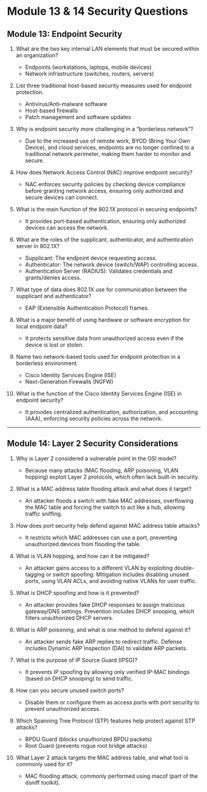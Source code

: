 # **Module 13 & 14 Security Questions**  

## **Module 13: Endpoint Security**  

1. What are the two key internal LAN elements that must be secured within an organization?  
   - Endpoints (workstations, laptops, mobile devices)  
   - Network infrastructure (switches, routers, servers)  

1. List three traditional host-based security measures used for endpoint protection.  
   - Antivirus/Anti-malware software  
   - Host-based firewalls  
   - Patch management and software updates  

1. Why is endpoint security more challenging in a “borderless network”?  
   - Due to the increased use of remote work, BYOD (Bring Your Own Device), and cloud services, endpoints are no longer confined to a traditional network perimeter, making them harder to monitor and secure.  

1. How does Network Access Control (NAC) improve endpoint security?  
   - NAC enforces security policies by checking device compliance before granting network access, ensuring only authorized and secure devices can connect.  

1. What is the main function of the 802.1X protocol in securing endpoints?  
   - It provides port-based authentication, ensuring only authorized devices can access the network.  

1. What are the roles of the supplicant, authenticator, and authentication server in 802.1X?  
   - Supplicant: The endpoint device requesting access.  
   - Authenticator: The network device (switch/WAP) controlling access.  
   - Authentication Server (RADIUS): Validates credentials and grants/denies access.  

1. What type of data does 802.1X use for communication between the supplicant and authenticator?  
   - EAP (Extensible Authentication Protocol) frames.  

1. What is a major benefit of using hardware or software encryption for local endpoint data?  
   - It protects sensitive data from unauthorized access even if the device is lost or stolen.  

1. Name two network-based tools used for endpoint protection in a borderless environment.  
   - Cisco Identity Services Engine (ISE)  
   - Next-Generation Firewalls (NGFW)  

1. What is the function of the Cisco Identity Services Engine (ISE) in endpoint security?  
   - It provides centralized authentication, authorization, and accounting (AAA), enforcing security policies across the network.  

---

## **Module 14: Layer 2 Security Considerations**  

1. Why is Layer 2 considered a vulnerable point in the OSI model?  
   - Because many attacks (MAC flooding, ARP poisoning, VLAN hopping) exploit Layer 2 protocols, which often lack built-in security.  

1. What is a MAC address table flooding attack and what does it target?  
   - An attacker floods a switch with fake MAC addresses, overflowing the MAC table and forcing the switch to act like a hub, allowing traffic sniffing.  

1. How does port security help defend against MAC address table attacks?  
   - It restricts which MAC addresses can use a port, preventing unauthorized devices from flooding the table.  

1. What is VLAN hopping, and how can it be mitigated?  
   - An attacker gains access to a different VLAN by exploiting double-tagging or switch spoofing. Mitigation includes disabling unused ports, using VLAN ACLs, and avoiding native VLANs for user traffic.  

1. What is DHCP spoofing and how is it prevented?  
   - An attacker provides fake DHCP responses to assign malicious gateway/DNS settings. Prevention includes DHCP snooping, which filters unauthorized DHCP servers.  

1. What is ARP poisoning, and what is one method to defend against it?  
   - An attacker sends fake ARP replies to redirect traffic. Defense includes Dynamic ARP Inspection (DAI) to validate ARP packets.  

1. What is the purpose of IP Source Guard (IPSG)?  
   - It prevents IP spoofing by allowing only verified IP-MAC bindings (based on DHCP snooping) to send traffic.  

1. How can you secure unused switch ports?
   - Disable them or configure them as access ports with port security to prevent unauthorized access.  

1. Which Spanning Tree Protocol (STP) features help protect against STP attacks?
   - BPDU Guard (blocks unauthorized BPDU packets)  
   - Root Guard (prevents rogue root bridge attacks)  

1. What Layer 2 attack targets the MAC address table, and what tool is commonly used for it?  
   - MAC flooding attack, commonly performed using macof (part of the dsniff toolkit).  
